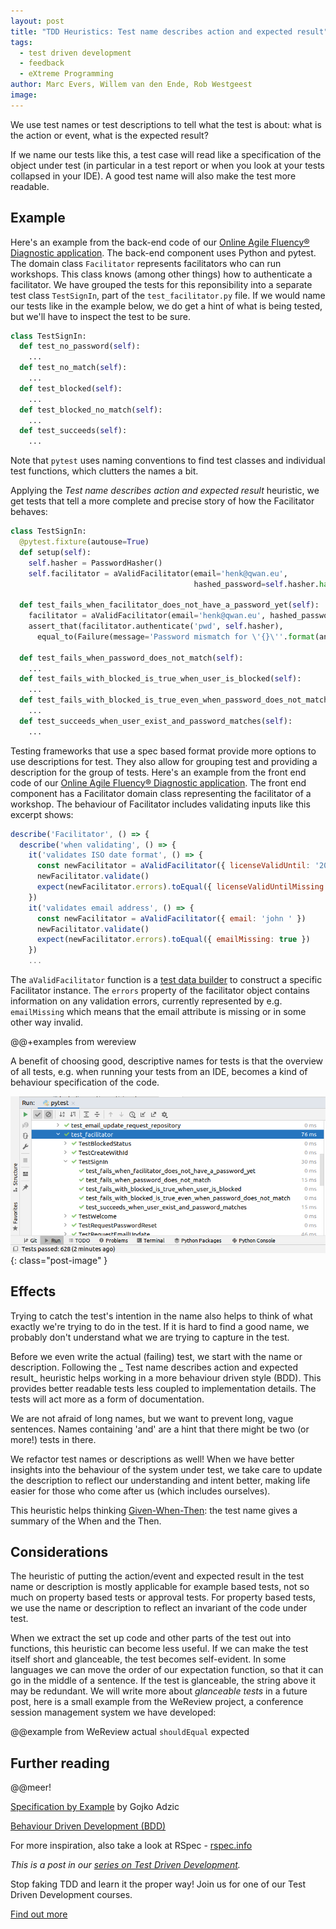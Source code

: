 ```yaml
---
layout: post
title: "TDD Heuristics: Test name describes action and expected result"
tags:
  - test driven development
  - feedback
  - eXtreme Programming
author: Marc Evers, Willem van den Ende, Rob Westgeest
image: 
---
```


We use test names or test descriptions to tell what the test is about: what is
the action or event, what is the expected result?

If we name our tests like this, a test case will read like a specification of
the object under test (in particular in a test report or when you look at your
tests collapsed in your IDE). A good test name will also make the test more
readable.

## Example

Here's an example from the back-end code of our [Online Agile Fluency®
Diagnostic application](/2020/09/25/hexagonal-frontend-example.html). The
back-end component uses Python and pytest. The domain class `Facilitator`
represents facilitators who can run workshops. This class knows (among other
things) how to authenticate a facilitator. We have grouped the tests for this
reponsibility into a separate test class `TestSignIn`, part of the
`test_facilitator.py` file. If we would name our tests like in the example
below, we do get a hint of what is being tested, but we'll have to inspect the
test to be sure.

```python
class TestSignIn:
  def test_no_password(self):
    ...
  def test_no_match(self):
    ...
  def test_blocked(self):
    ...
  def test_blocked_no_match(self):
    ...
  def test_succeeds(self):
    ...
```

Note that `pytest` uses naming conventions to find test classes and individual
test functions, which clutters the names a bit.

Applying the _Test name describes action and expected result_ heuristic, we get tests that tell a more complete and precise story of how the Facilitator behaves:

```python
class TestSignIn:
  @pytest.fixture(autouse=True)
  def setup(self):
    self.hasher = PasswordHasher()
    self.facilitator = aValidFacilitator(email='henk@qwan.eu', 
                                         hashed_password=self.hasher.hash('Str0ngP@ssw0rd'))

  def test_fails_when_facilitator_does_not_have_a_password_yet(self):
    facilitator = aValidFacilitator(email='henk@qwan.eu', hashed_password=None)
    assert_that(facilitator.authenticate('pwd', self.hasher), 
      equal_to(Failure(message='Password mismatch for \'{}\''.format(anonymize('henk@qwan.eu')))))

  def test_fails_when_password_does_not_match(self):
    ...
  def test_fails_with_blocked_is_true_when_user_is_blocked(self):
    ...
  def test_fails_with_blocked_is_true_even_when_password_does_not_match(self):
    ...
  def test_succeeds_when_user_exist_and_password_matches(self):
    ...
```

Testing frameworks that use a spec based format provide more options to use
descriptions for test. They also allow for grouping test and providing a
description for the group of tests. Here's an example from the front end code of
our [Online Agile Fluency® Diagnostic
application](/2020/09/25/hexagonal-frontend-example.html). The front end
component has a Facilitator domain class representing the facilitator of a
workshop. The behaviour of Facilitator includes validating inputs like this
excerpt shows:

```js
describe('Facilitator', () => {
  describe('when validating', () => {
    it('validates ISO date format', () => {
      const newFacilitator = aValidFacilitator({ licenseValidUntil: '20 May 2020' })
      newFacilitator.validate()
      expect(newFacilitator.errors).toEqual({ licenseValidUntilMissing: true })
    })
    it('validates email address', () => {
      const newFacilitator = aValidFacilitator({ email: 'john ' })
      newFacilitator.validate()
      expect(newFacilitator.errors).toEqual({ emailMissing: true })
    })
    ...
```

The `aValidFacilitator` function is a [test data builder]() to construct a
specific Facilitator instance. The `errors` property of the facilitator object
contains information on any validation errors, currently represented by e.g.
`emailMissing` which means that the email attribute is missing or in some other
way invalid.

@@+examples from wereview

A benefit of choosing good, descriptive names for tests is that the overview of
all tests, e.g. when running your tests from an IDE, becomes a kind of behaviour
specification of the code.

![IDE showing a list of successful tests, which reads as a kind of specification](/attachments/blogposts/2021/tdd/tests-as-spec-in-ide.png)
{: class="post-image" }

## Effects 

Trying to catch the test's intention in the name also helps to think of what
exactly we're trying to do in the test. If it is hard to find a good name, we
probably don't understand what we are trying to capture in the test.

Before we even write the actual (failing) test, we start with the name or
description. Following the _ Test name describes action and expected result_
heuristic helps working in a more behaviour driven style (BDD). This provides
better readable tests less coupled to implementation details. The tests will act
more as a form of documentation.

We are not afraid of long names, but we want to prevent long, vague sentences.
Names containing 'and' are a hint that there might be two (or more!) tests 
in there.

We refactor test names or descriptions as well! When we have better insights
into the behaviour of the system under test, we take care to update the
description to reflect our understanding and intent better, making life easier
for those who come after us (which includes ourselves).

This heuristic helps thinking [Given-When-Then](@@): the test name gives a
summary of the When and the Then.

## Considerations

The heuristic of putting the action/event and expected result in the test name
or description is mostly applicable for example based tests, not so much on
property based tests or approval tests. For property based tests, we use the
name or description to reflect an invariant of the code under test.

When we extract the set up code and other parts of the test out into functions,
this heuristic can become less useful. If we can make the test itself short and
glanceable, the test becomes self-evident. In some languages we can move the
order of our expectation function, so that it can go in the middle of a
sentence. If the test is glanceable, the string above it may be redundant. We
will write more about _glanceable tests_ in a future post, here is a small
example from the WeReview project, a conference session management system we
have developed:

@@example from WeReview
actual `shouldEqual` expected

## Further reading

@@meer!

[Specification by Example](https://gojko.net/books/specification-by-example/) by Gojko Adzic

[Behaviour Driven Development (BDD)](https://dannorth.net/introducing-bdd/)

For more inspiration, also take a look at RSpec - [rspec.info](http://rspec.info/)


_This is a post in our [series on Test Driven Development](/blog-by-tag#tag-test-driven-development)._

<aside>
  <p>Stop faking TDD and learn it the proper way! Join us for one of our Test Driven Development courses. 
  </p>
  <p><div>
    <a href="/training/test-driven-development">Find out more</a>
  </div></p>
</aside>
